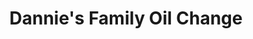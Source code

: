 ---
title: "Dannie's Family Oil Change"
url: /detroit/dannies-family-oil-change/
shop: car repair
---